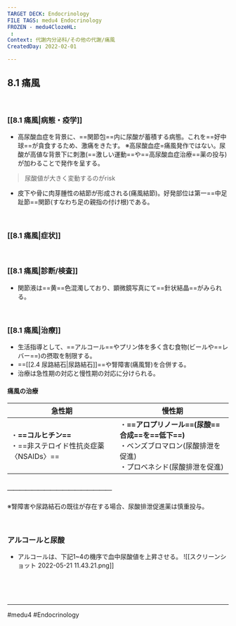 ```yaml
---
TARGET DECK: Endocrinology
FILE TAGS: medu4 Endocrinology
FROZEN - medu4ClozeHL:
 : 
Context: 代謝内分泌科/その他の代謝/痛風
CreatedDay: 2022-02-01

---
```


## 8.1 痛風

<br>

### [[8.1 痛風|病態・疫学]]
* 高尿酸血症を背景に、==関節包==内に尿酸が蓄積する病態。これを==好中球==が貪食するため、激痛をきたす。
※高尿酸血症=痛風発作ではない。尿酸が高値な背景下に刺激(==激しい運動==や==高尿酸血症治療==薬の投与)が加わることで発作を呈する。
>尿酸値が大きく変動するのがrisk
* 皮下や骨に肉芽腫性の結節が形成される(痛風結節)。好発部位は第一==中足趾節==関節(すなわち足の親指の付け根)である。
<!--ID: 1656491941246-->




<br>

### [[8.1 痛風|症状]]


<br>

### [[8.1 痛風|診断/検査]]
* 関節液は==黄==色混濁しており、顕微鏡写真にて==針状結晶==がみられる。
<!--ID: 1643709295479-->


<br>

### [[8.1 痛風|治療]]
* 生活指導として、==アルコール==やプリン体を多く含む食物(ビールや==レバー==)の摂取を制限する。
* ==[[2.4 尿路結石|尿路結石]]==や腎障害(痛風腎)を合併する。
* 治療は急性期の対応と慢性期の対応に分けられる。 
#### 痛風の治療
|急性期|慢性期|
|---|---|
|・**==コルヒチン==**<br>・==非ステロイド性抗炎症薬〈NSAIDs〉==|・**==アロプリノール==(尿酸==合成==を==低下==)**<br>・ベンズブロマロン(尿酸排泄を促進)<br>・プロベネシド(尿酸排泄を促進)|
##### ＿＿＿＿＿＿＿＿＿＿＿＿＿＿＿＿＿
※腎障害や尿路結石の既往が存在する場合、尿酸排泄促進薬は慎重投与。
<!--ID: 1643709295485-->


<br>

### アルコールと尿酸
* アルコールは、下記1~4の機序で血中尿酸値を上昇させる。
![[スクリーンショット 2022-05-21 11.43.21.png]]

<br><br><br>

---
#medu4 #Endocrinology 
